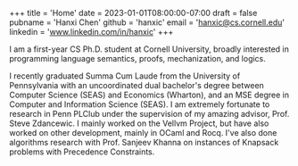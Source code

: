 +++
title = 'Home'
date = 2023-01-01T08:00:00-07:00
draft = false
pubname = 'Hanxi Chen'
github = 'hanxic'
email = 'hanxic@cs.cornell.edu'
linkedin = 'www.linkedin.com/in/hanxic'
+++

I am a first-year CS Ph.D. student at Cornell University, broadly interested in programming language semantics, proofs, mechanization, and logics.

I recently graduated Summa Cum Laude from the University of Pennsylvania with an uncoordinated dual bachelor's degree between Computer Science (SEAS) and Economics (Wharton), and an MSE degree in Computer and Information Science (SEAS). I am extremely fortunate to research in Penn PLClub under the supervision of my amazing advisor, Prof. Steve Zdancewic. I mainly worked on the Vellvm Project, but have also worked on other development, mainly in OCaml and Rocq. I've also done algorithms research with Prof. Sanjeev Khanna on instances of Knapsack problems with Precedence Constraints.

<!-- Laborum voluptate pariatur ex culpa magna nostrud est incididunt fugiat -->
<!-- pariatur do dolor ipsum enim. Consequat tempor do dolor eu. Non id id anim anim -->
<!-- excepteur excepteur pariatur nostrud qui irure ullamco. -->
